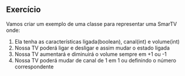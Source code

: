 ## Exercício

Vamos criar um exemplo de uma classe para representar uma SmarTV onde:

1. Ela tenha as características ligada(boolean), canal(int) e volume(int)
2. Nossa TV poderá ligar e desligar e assim mudar o estado ligada
3. Nossa TV aumentará e diminuirá o volume sempre em +1 ou -1
4. Nossa TV  poderá mudar de canal de 1 em 1 ou definindo o número correspondente
